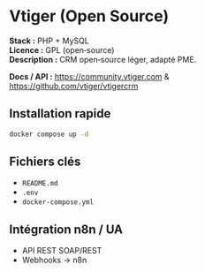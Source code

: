 # Vtiger (Open Source)

**Stack :** PHP + MySQL  
**Licence :** GPL (open‑source)  
**Description :** CRM open‑source léger, adapté PME.

**Docs / API :** https://community.vtiger.com & https://github.com/vtiger/vtigercrm

## Installation rapide
```bash
docker compose up -d
```

## Fichiers clés
- `README.md`
- `.env`
- `docker-compose.yml`

## Intégration n8n / UA
- API REST SOAP/REST
- Webhooks → n8n
